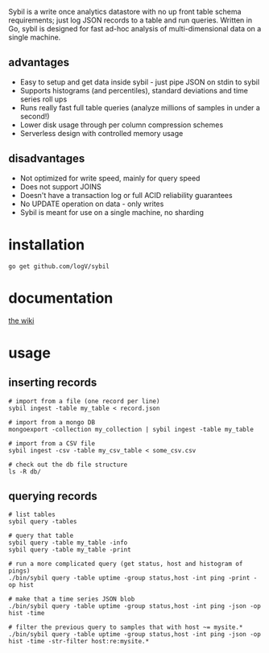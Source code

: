 Sybil is a write once analytics datastore with no up front table schema requirements;
just log JSON records to a table and run queries. Written in Go, sybil is
designed for fast ad-hoc analysis of multi-dimensional data on a single machine.

advantages
----------

  * Easy to setup and get data inside sybil - just pipe JSON on stdin to sybil
  * Supports histograms (and percentiles), standard deviations and time series roll ups
  * Runs really fast full table queries (analyze millions of samples in under a second!)
  * Lower disk usage through per column compression schemes
  * Serverless design with controlled memory usage

disadvantages
-------------

  * Not optimized for write speed, mainly for query speed
  * Does not support JOINS
  * Doesn't have a transaction log or full ACID reliability guarantees
  * No UPDATE operation on data - only writes
  * Sybil is meant for use on a single machine, no sharding

installation
============

    go get github.com/logV/sybil

documentation
=============

[the wiki](http://github.com/logv/sybil/wiki)


usage
=====

inserting records
-----------------

    # import from a file (one record per line)
    sybil ingest -table my_table < record.json

    # import from a mongo DB
    mongoexport -collection my_collection | sybil ingest -table my_table

    # import from a CSV file
    sybil ingest -csv -table my_csv_table < some_csv.csv

    # check out the db file structure
    ls -R db/


querying records
----------------

    # list tables
    sybil query -tables

    # query that table
    sybil query -table my_table -info
    sybil query -table my_table -print

    # run a more complicated query (get status, host and histogram of pings)
    ./bin/sybil query -table uptime -group status,host -int ping -print -op hist

    # make that a time series JSON blob
    ./bin/sybil query -table uptime -group status,host -int ping -json -op hist -time

    # filter the previous query to samples that with host ~= mysite.*
    ./bin/sybil query -table uptime -group status,host -int ping -json -op hist -time -str-filter host:re:mysite.*
